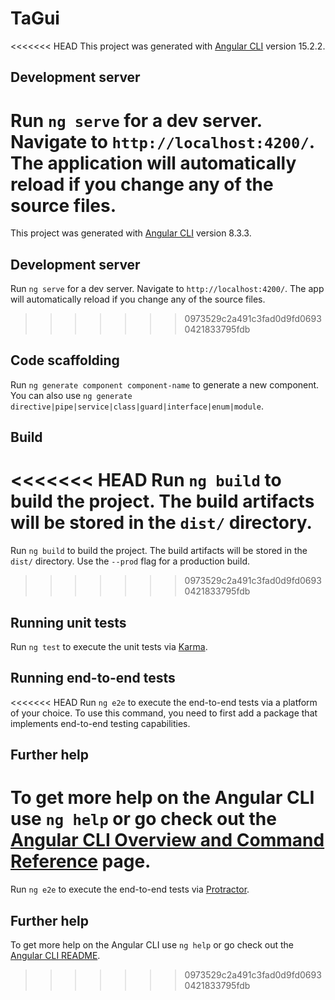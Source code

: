 # TaGui

<<<<<<< HEAD
This project was generated with [Angular CLI](https://github.com/angular/angular-cli) version 15.2.2.

## Development server

Run `ng serve` for a dev server. Navigate to `http://localhost:4200/`. The application will automatically reload if you change any of the source files.
=======
This project was generated with [Angular CLI](https://github.com/angular/angular-cli) version 8.3.3.

## Development server

Run `ng serve` for a dev server. Navigate to `http://localhost:4200/`. The app will automatically reload if you change any of the source files.
>>>>>>> 0973529c2a491c3fad0d9fd06930421833795fdb

## Code scaffolding

Run `ng generate component component-name` to generate a new component. You can also use `ng generate directive|pipe|service|class|guard|interface|enum|module`.

## Build

<<<<<<< HEAD
Run `ng build` to build the project. The build artifacts will be stored in the `dist/` directory.
=======
Run `ng build` to build the project. The build artifacts will be stored in the `dist/` directory. Use the `--prod` flag for a production build.
>>>>>>> 0973529c2a491c3fad0d9fd06930421833795fdb

## Running unit tests

Run `ng test` to execute the unit tests via [Karma](https://karma-runner.github.io).

## Running end-to-end tests

<<<<<<< HEAD
Run `ng e2e` to execute the end-to-end tests via a platform of your choice. To use this command, you need to first add a package that implements end-to-end testing capabilities.

## Further help

To get more help on the Angular CLI use `ng help` or go check out the [Angular CLI Overview and Command Reference](https://angular.io/cli) page.
=======
Run `ng e2e` to execute the end-to-end tests via [Protractor](http://www.protractortest.org/).

## Further help

To get more help on the Angular CLI use `ng help` or go check out the [Angular CLI README](https://github.com/angular/angular-cli/blob/master/README.md).
>>>>>>> 0973529c2a491c3fad0d9fd06930421833795fdb
